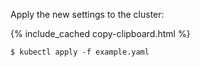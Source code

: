 Apply the new settings to the cluster:

{% include_cached copy-clipboard.html %}
~~~ shell
$ kubectl apply -f example.yaml
~~~